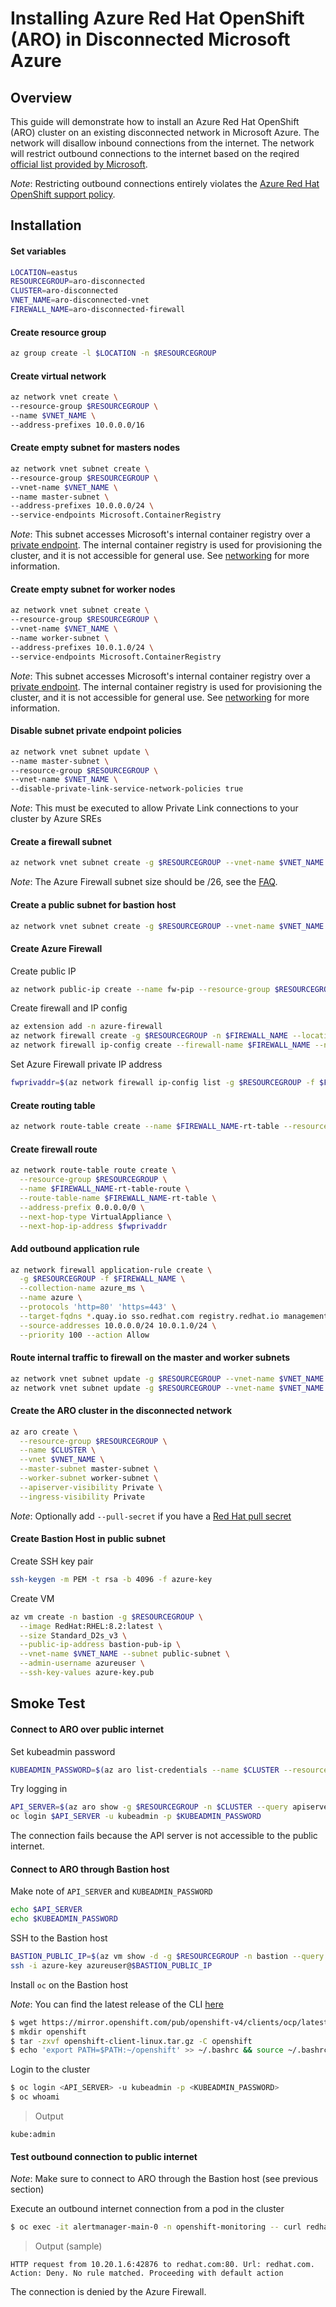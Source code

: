 # Installing Azure Red Hat OpenShift (ARO) in Disconnected Microsoft Azure

## Overview

This guide will demonstrate how to install an Azure Red Hat OpenShift (ARO) cluster on an existing disconnected network in Microsoft Azure.  The network will disallow inbound connections from the internet.  The network will restrict outbound connections to the internet based on the reqired [official list provided by Microsoft](https://docs.microsoft.com/en-us/azure/openshift/howto-restrict-egress#minimum-required-fqdn--application-rules).

*Note*: Restricting outbound connections entirely violates the [Azure Red Hat OpenShift support policy](https://docs.microsoft.com/en-us/azure/openshift/support-policies-v4#cluster-configuration-requirements).

## Installation

#### Set variables

```bash
LOCATION=eastus
RESOURCEGROUP=aro-disconnected
CLUSTER=aro-disconnected
VNET_NAME=aro-disconnected-vnet
FIREWALL_NAME=aro-disconnected-firewall
```

#### Create resource group

```bash
az group create -l $LOCATION -n $RESOURCEGROUP
```

#### Create virtual network

```bash
az network vnet create \
--resource-group $RESOURCEGROUP \
--name $VNET_NAME \
--address-prefixes 10.0.0.0/16
```

#### Create empty subnet for masters nodes
```bash
az network vnet subnet create \
--resource-group $RESOURCEGROUP \
--vnet-name $VNET_NAME \
--name master-subnet \
--address-prefixes 10.0.0.0/24 \
--service-endpoints Microsoft.ContainerRegistry
```

*Note*: This subnet accesses Microsoft's internal container registry over a [private endpoint](https://docs.microsoft.com/en-us/azure/virtual-network/virtual-network-service-endpoints-overview).  The internal container registry is used for provisioning the cluster, and it is not accessible for general use.  See [networking](https://docs.microsoft.com/en-us/azure/openshift/concepts-networking) for more information.

#### Create empty subnet for worker nodes
```bash
az network vnet subnet create \
--resource-group $RESOURCEGROUP \
--vnet-name $VNET_NAME \
--name worker-subnet \
--address-prefixes 10.0.1.0/24 \
--service-endpoints Microsoft.ContainerRegistry
```

*Note*: This subnet accesses Microsoft's internal container registry over a [private endpoint](https://docs.microsoft.com/en-us/azure/virtual-network/virtual-network-service-endpoints-overview).  The internal container registry is used for provisioning the cluster, and it is not accessible for general use.  See [networking](https://docs.microsoft.com/en-us/azure/openshift/concepts-networking) for more information.

#### Disable subnet private endpoint policies
```bash
az network vnet subnet update \
--name master-subnet \
--resource-group $RESOURCEGROUP \
--vnet-name $VNET_NAME \
--disable-private-link-service-network-policies true
```

*Note*: This must be executed to allow Private Link connections to your cluster by Azure SREs

#### Create a firewall subnet
```bash
az network vnet subnet create -g $RESOURCEGROUP --vnet-name $VNET_NAME -n AzureFirewallSubnet --address-prefixes 10.0.10.0/26
```

*Note*: The Azure Firewall subnet size should be /26, see the [FAQ](https://docs.microsoft.com/en-us/azure/firewall/firewall-faq#why-does-azure-firewall-need-a--26-subnet-size).

#### Create a public subnet for bastion host
```bash
az network vnet subnet create -g $RESOURCEGROUP --vnet-name $VNET_NAME -n public-subnet --address-prefixes 10.0.2.0/24
```

#### Create Azure Firewall

Create public IP
```bash
az network public-ip create --name fw-pip --resource-group $RESOURCEGROUP --allocation-method static --sku standard
```

Create firewall and IP config
```bash
az extension add -n azure-firewall
az network firewall create -g $RESOURCEGROUP -n $FIREWALL_NAME --location $LOCATION
az network firewall ip-config create --firewall-name $FIREWALL_NAME --name FW-config --public-ip-address fw-pip --resource-group $RESOURCEGROUP --vnet-name $VNET_NAME
```

Set Azure Firewall private IP address
```bash
fwprivaddr=$(az network firewall ip-config list -g $RESOURCEGROUP -f $FIREWALL_NAME --query "[?name=='FW-config'].privateIpAddress" --output tsv)
```

#### Create routing table
```bash
az network route-table create --name $FIREWALL_NAME-rt-table --resource-group $RESOURCEGROUP
```

#### Create firewall route
```bash
az network route-table route create \
  --resource-group $RESOURCEGROUP \
  --name $FIREWALL_NAME-rt-table-route \
  --route-table-name $FIREWALL_NAME-rt-table \
  --address-prefix 0.0.0.0/0 \
  --next-hop-type VirtualAppliance \
  --next-hop-ip-address $fwprivaddr
```

#### Add outbound application rule
```bash
az network firewall application-rule create \
  -g $RESOURCEGROUP -f $FIREWALL_NAME \
  --collection-name azure_ms \
  --name azure \
  --protocols 'http=80' 'https=443' \
  --target-fqdns *.quay.io sso.redhat.com registry.redhat.io management.azure.com mirror.openshift.com api.openshift.com registry.access.redhat.com login.microsoftonline.com gcs.prod.monitoring.core.windows.net *.blob.core.windows.net *.servicebus.windows.net *.table.core.windows.net \
  --source-addresses 10.0.0.0/24 10.0.1.0/24 \
  --priority 100 --action Allow
```

#### Route internal traffic to firewall on the master and worker subnets
```bash
az network vnet subnet update -g $RESOURCEGROUP --vnet-name $VNET_NAME --name master-subnet --route-table $FIREWALL_NAME-rt-table
az network vnet subnet update -g $RESOURCEGROUP --vnet-name $VNET_NAME --name worker-subnet --route-table $FIREWALL_NAME-rt-table
```

#### Create the ARO cluster in the disconnected network
```bash
az aro create \
  --resource-group $RESOURCEGROUP \
  --name $CLUSTER \
  --vnet $VNET_NAME \
  --master-subnet master-subnet \
  --worker-subnet worker-subnet \
  --apiserver-visibility Private \
  --ingress-visibility Private
```

*Note*: Optionally add `--pull-secret` if you have a [Red Hat pull secret](https://docs.microsoft.com/en-us/azure/openshift/howto-add-update-pull-secret)

#### Create Bastion Host in public subnet

Create SSH key pair
```bash
ssh-keygen -m PEM -t rsa -b 4096 -f azure-key
```

Create VM
```bash
az vm create -n bastion -g $RESOURCEGROUP \
  --image RedHat:RHEL:8.2:latest \
  --size Standard_D2s_v3 \
  --public-ip-address bastion-pub-ip \
  --vnet-name $VNET_NAME --subnet public-subnet \
  --admin-username azureuser \
  --ssh-key-values azure-key.pub
```

## Smoke Test

#### Connect to ARO over public internet

Set kubeadmin password
```bash
KUBEADMIN_PASSWORD=$(az aro list-credentials --name $CLUSTER --resource-group $RESOURCEGROUP --query kubeadminPassword -o tsv)
```

Try logging in
```bash
API_SERVER=$(az aro show -g $RESOURCEGROUP -n $CLUSTER --query apiserverProfile.url -o tsv)
oc login $API_SERVER -u kubeadmin -p $KUBEADMIN_PASSWORD
```

The connection fails because the API server is not accessible to the public internet.


#### Connect to ARO through Bastion host

Make note of `API_SERVER` and `KUBEADMIN_PASSWORD`
```bash
echo $API_SERVER
echo $KUBEADMIN_PASSWORD
```

SSH to the Bastion host
```bash
BASTION_PUBLIC_IP=$(az vm show -d -g $RESOURCEGROUP -n bastion --query publicIps -o tsv)
ssh -i azure-key azureuser@$BASTION_PUBLIC_IP
```

Install `oc` on the Bastion host

*Note*: You can find the latest release of the CLI [here](https://mirror.openshift.com/pub/openshift-v4/clients/ocp/latest/)

```bash
$ wget https://mirror.openshift.com/pub/openshift-v4/clients/ocp/latest/openshift-client-linux.tar.gz
$ mkdir openshift
$ tar -zxvf openshift-client-linux.tar.gz -C openshift
$ echo 'export PATH=$PATH:~/openshift' >> ~/.bashrc && source ~/.bashrc
```

Login to the cluster

```bash
$ oc login <API_SERVER> -u kubeadmin -p <KUBEADMIN_PASSWORD>
$ oc whoami
```

> Output

```
kube:admin
```

#### Test outbound connection to public internet

*Note*: Make sure to connect to ARO through the Bastion host (see previous section)

Execute an outbound internet connection from a pod in the cluster

```bash
$ oc exec -it alertmanager-main-0 -n openshift-monitoring -- curl redhat.com
```

> Output (sample)

```
HTTP request from 10.20.1.6:42876 to redhat.com:80. Url: redhat.com. Action: Deny. No rule matched. Proceeding with default action
```

The connection is denied by the Azure Firewall.
